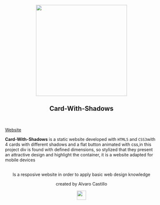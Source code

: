 <p align="center">
<a href="https://github.com/Mrbanano"><img src="https://i.postimg.cc/P5zBqM8d/undraw-static-website-0107.png" height="300"></a>
</p>
</p>
<p align="center">
<h2 align="center">Card-With-Shadows</h3>
<br>
</p>

[Website](https://mrbanano.github.io/Hero-page/index.html)

 **Card-With-Shadows** is a static website developed with `HTML5` and `CSS3`with 4 cards with different shadows and a flat button animated with css,in this project div is found with defined dimensions, so stylized that they present an attractive design and highlight the container, it is a website adapted for mobile devices
<p align="center">
<br>
 Is a resposive website in order to apply basic web design knowledge
 <br>
 <p align="center">created by Alvaro Castillo</p>
 </p>



<p align="center">
  <a href="https://github.com/Mrbanano"><img src="https://i.postimg.cc/fT7JqqM3/blanco2.png" height="30"></a>
</p>
